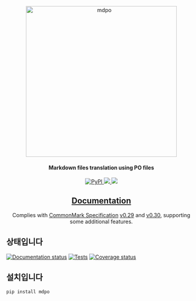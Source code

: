 <p align="center">
  <a href="https://github.com/mondeja/mdpo"><img src="https://raw.githubusercontent.com/mondeja/mdpo/master/mdpo.png" alt="mdpo" width="400"></a>
</h1>

<h4 align="center">Markdown files translation using PO files</h4>

<p align="center">
  <a href="https://pypi.org/project/mdpo/">
    <img src="https://img.shields.io/pypi/v/mdpo"
         alt="PyPI">
  </a>
  <a href="https://pypi.org/project/mdpo/">
    <img src="https://img.shields.io/pypi/pyversions/mdpo?labelColor=333333">
  </a>
  <a href="https://github.com/mondeja/mdpo/blob/master/LICENSE">
    <img src="https://img.shields.io/pypi/l/mdpo?color=light-green">
  </a>
</p>

<h2 align="center">
  <a href="https://mondeja.github.io/mdpo/">Documentation</a>
</h2>

<p align="center">
Complies with <a href="https://spec.commonmark.org/">CommonMark Specification</a>
<a href="https://spec.commonmark.org/0.29">v0.29</a> and
<a href="https://spec.commonmark.org/0.30">v0.30</a>, supporting some
additional features.
</p>

## 상태입니다

[![Documentation status][doc-image]][doc-link]
[![Tests][tests-image]][tests-link] [![Coverage
status][coverage-image]][coverage-link]

## 설치입니다

```bash
pip install mdpo
```

[tests-image]: https://img.shields.io/github/workflow/status/mondeja/mdpo/Test?logo=github&label=tests
[tests-link]: https://github.com/mondeja/mdpo/actions?query=workflow%3ATest
[coverage-image]: https://img.shields.io/coveralls/github/mondeja/mdpo?logo=coveralls
[coverage-link]: https://coveralls.io/github/mondeja/mdpo
[doc-image]: https://img.shields.io/github/workflow/status/mondeja/mdpo/Test?label=docs&logo=readthedocs&logoColor=white
[doc-link]: https://mondeja.github.io/mdpo/
